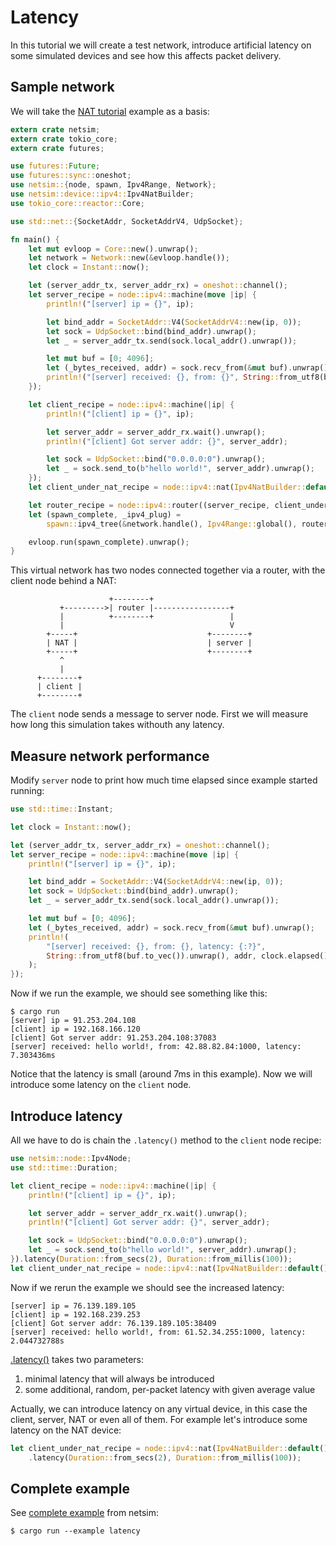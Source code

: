 # Latency

In this tutorial we will create a test network, introduce artificial latency
on some simulated devices and see how this affects packet delivery.

## Sample network

We will take the [NAT tutorial](04_nat.md) example as a basis:

```rust
extern crate netsim;
extern crate tokio_core;
extern crate futures;

use futures::Future;
use futures::sync::oneshot;
use netsim::{node, spawn, Ipv4Range, Network};
use netsim::device::ipv4::Ipv4NatBuilder;
use tokio_core::reactor::Core;

use std::net::{SocketAddr, SocketAddrV4, UdpSocket};

fn main() {
    let mut evloop = Core::new().unwrap();
    let network = Network::new(&evloop.handle());
    let clock = Instant::now();

    let (server_addr_tx, server_addr_rx) = oneshot::channel();
    let server_recipe = node::ipv4::machine(move |ip| {
        println!("[server] ip = {}", ip);

        let bind_addr = SocketAddr::V4(SocketAddrV4::new(ip, 0));
        let sock = UdpSocket::bind(bind_addr).unwrap();
        let _ = server_addr_tx.send(sock.local_addr().unwrap());

        let mut buf = [0; 4096];
        let (_bytes_received, addr) = sock.recv_from(&mut buf).unwrap();
        println!("[server] received: {}, from: {}", String::from_utf8(buf.to_vec()).unwrap(), addr);
    });

    let client_recipe = node::ipv4::machine(|ip| {
        println!("[client] ip = {}", ip);

        let server_addr = server_addr_rx.wait().unwrap();
        println!("[client] Got server addr: {}", server_addr);

        let sock = UdpSocket::bind("0.0.0.0:0").unwrap();
        let _ = sock.send_to(b"hello world!", server_addr).unwrap();
    });
    let client_under_nat_recipe = node::ipv4::nat(Ipv4NatBuilder::default(), client_recipe);

    let router_recipe = node::ipv4::router((server_recipe, client_under_nat_recipe));
    let (spawn_complete, _ipv4_plug) =
        spawn::ipv4_tree(&network.handle(), Ipv4Range::global(), router_recipe);

    evloop.run(spawn_complete).unwrap();
}
```

This virtual network has two nodes connected together via a router, with the
client node behind a NAT:

```
                      +--------+
           +--------->| router |-----------------+
           |          +--------+                 |
           |                                     V
        +-----+                             +--------+
        | NAT |                             | server |
        +-----+                             +--------+
           ^
           |
      +--------+
      | client |
      +--------+
```

The `client` node sends a message to server node. First we will measure how
long this simulation takes withouth any latency.

## Measure network performance

Modify `server` node to print how much time elapsed since example started
running:

```rust
use std::time::Instant;

let clock = Instant::now();

let (server_addr_tx, server_addr_rx) = oneshot::channel();
let server_recipe = node::ipv4::machine(move |ip| {
    println!("[server] ip = {}", ip);

    let bind_addr = SocketAddr::V4(SocketAddrV4::new(ip, 0));
    let sock = UdpSocket::bind(bind_addr).unwrap();
    let _ = server_addr_tx.send(sock.local_addr().unwrap());

    let mut buf = [0; 4096];
    let (_bytes_received, addr) = sock.recv_from(&mut buf).unwrap();
    println!(
        "[server] received: {}, from: {}, latency: {:?}",
        String::from_utf8(buf.to_vec()).unwrap(), addr, clock.elapsed(),
    );
});
```

Now if we run the example, we should see something like this:

```shell
$ cargo run
[server] ip = 91.253.204.108
[client] ip = 192.168.166.120
[client] Got server addr: 91.253.204.108:37083
[server] received: hello world!, from: 42.88.82.84:1000, latency: 7.303436ms
```

Notice that the latency is small (around 7ms in this example). Now we will
introduce some latency on the `client` node.

## Introduce latency

All we have to do is chain the `.latency()` method to the `client` node recipe:

```rust
use netsim::node::Ipv4Node;
use std::time::Duration;

let client_recipe = node::ipv4::machine(|ip| {
    println!("[client] ip = {}", ip);

    let server_addr = server_addr_rx.wait().unwrap();
    println!("[client] Got server addr: {}", server_addr);

    let sock = UdpSocket::bind("0.0.0.0:0").unwrap();
    let _ = sock.send_to(b"hello world!", server_addr).unwrap();
}).latency(Duration::from_secs(2), Duration::from_millis(100));
let client_under_nat_recipe = node::ipv4::nat(Ipv4NatBuilder::default(), client_recipe);
```

Now if we rerun the example we should see the increased latency:

```shell
[server] ip = 76.139.189.105
[client] ip = 192.168.239.253
[client] Got server addr: 76.139.189.105:38409
[server] received: hello world!, from: 61.52.34.255:1000, latency: 2.044732788s
````

[.latency()](https://docs.rs/netsim/0.2.2/netsim/node/ipv4/trait.Ipv4Node.html#method.latency)
takes two parameters:
1. minimal latency that will always be introduced
2. some additional, random, per-packet latency with given average value

Actually, we can introduce latency on any virtual device, in this case the client,
server, NAT or even all of them. For example let's introduce some latency
on the NAT device:

```rust
let client_under_nat_recipe = node::ipv4::nat(Ipv4NatBuilder::default(), client_recipe)
    .latency(Duration::from_secs(2), Duration::from_millis(100));
```

## Complete example

See [complete example](../examples/latency.rs) from netsim:

```shell
$ cargo run --example latency
```
